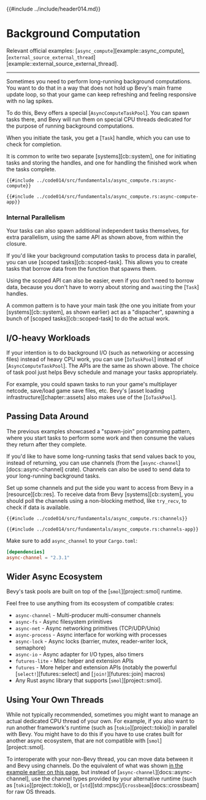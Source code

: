 {{#include ../include/header014.md}}

# Background Computation

Relevant official examples:
[`async_compute`][example::async_compute],
[`external_source_external_thread`][example::external_source_external_thread].

---

Sometimes you need to perform long-running background computations. You want
to do that in a way that does not hold up Bevy's main frame update loop, so
that your game can keep refreshing and feeling responsive with no lag spikes.

To do this, Bevy offers a special [`AsyncComputeTaskPool`]. You can spawn
tasks there, and Bevy will run them on special CPU threads dedicated for
the purpose of running background computations.

When you initiate the task, you get a [`Task`] handle, which you can use
to check for completion.

It is common to write two separate [systems][cb::system], one for initiating
tasks and storing the handles, and one for handling the finished work when
the tasks complete.

```rust,no_run,noplayground
{{#include ../code014/src/fundamentals/async_compute.rs:async-compute}}
```

```rust,no_run,noplayground
{{#include ../code014/src/fundamentals/async_compute.rs:async-compute-app}}
```

### Internal Parallelism

Your tasks can also spawn additional independent tasks themselves, for extra
parallelism, using the same API as shown above, from within the closure.

If you'd like your background computation tasks to process data in parallel,
you can use [scoped tasks][cb::scoped-task]. This allows you to create
tasks that borrow data from the function that spawns them.

Using the scoped API can also be easier, even if you don't need to borrow data,
because you don't have to worry about storing and `await`ing the [`Task`] handles.

A common pattern is to have your main task (the one you initiate from your
[systems][cb::system], as shown earlier) act as a "dispacher", spawning a bunch
of [scoped tasks][cb::scoped-task] to do the actual work.

## I/O-heavy Workloads

If your intention is to do background I/O (such as networking or accessing
files) instead of heavy CPU work, you can use [`IoTaskPool`] instead of
[`AsyncComputeTaskPool`]. The APIs are the same as shown above. The choice
of task pool just helps Bevy schedule and manage your tasks appropriately.

For example, you could spawn tasks to run your game's multiplayer
netcode, save/load game save files, etc. Bevy's [asset loading
infrastructure][chapter::assets] also makes use of the [`IoTaskPool`].

## Passing Data Around

The previous examples showcased a "spawn-join" programming pattern, where
you start tasks to perform some work and then consume the values they return
after they complete.

If you'd like to have some long-running tasks that send values
back to you, instead of returning, you can use channels (from the
[`async-channel`][docs::async-channel] crate). Channels can also be used to
send data to your long-running background tasks.

Set up some channels and put the side you want to access from Bevy in a
[resource][cb::res]. To receive data from Bevy [systems][cb::system],
you should poll the channels using a non-blocking method, like `try_recv`,
to check if data is available.

```rust,no_run,noplayground
{{#include ../code014/src/fundamentals/async_compute.rs:channels}}
```

```rust,no_run,noplayground
{{#include ../code014/src/fundamentals/async_compute.rs:channels-app}}
```

Make sure to add `async_channel` to your `Cargo.toml`:

```toml
[dependencies]
async-channel = "2.3.1"
```

## Wider Async Ecosystem

Bevy's task pools are built on top of the [`smol`][project::smol] runtime.

Feel free to use anything from its ecosystem of compatible crates:

 - `async-channel` - Multi-producer multi-consumer channels
 - `async-fs` - Async filesystem primitives
 - `async-net` - Async networking primitives (TCP/UDP/Unix)
 - `async-process` - Async interface for working with processes
 - `async-lock` - Async locks (barrier, mutex, reader-writer lock, semaphore)
 - `async-io` - Async adapter for I/O types, also timers
 - `futures-lite` - Misc helper and extension APIs
 - `futures` - More helper and extension APIs
   (notably the powerful [`select!`][futures::select] and [`join!`][futures::join] macros)
 - Any Rust async library that supports [`smol`][project::smol].

## Using Your Own Threads

While not typically recommended, sometimes you might want to manage an
actual dedicated CPU thread of your own. For example, if you also want to run
another framework's runtime (such as [`tokio`][project::tokio]) in parallel
with Bevy. You might have to do this if you have to use crates built for
another async ecosystem, that are not compatible with [`smol`][project::smol].

To interoperate with your non-Bevy thread, you can move data between
it and Bevy using channels. Do the equivalent of what was shown [in
the example earlier on this page](#passing-data-around), but instead of
[`async-channel`][docs::async-channel], use the channel types provided
by your alternative runtime (such as [`tokio`][project::tokio]), or
[`std`][std::mpsc]/[`crossbeam`][docs::crossbeam] for raw OS threads.
